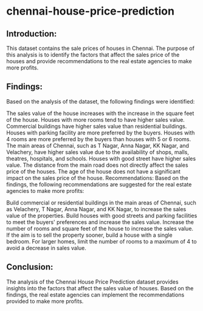 # chennai-house-price-prediction

## Introduction:
This dataset contains the sale prices of houses in Chennai. The purpose of this analysis is to identify the factors that affect the sales price of the houses and provide recommendations to the real estate agencies to make more profits.

## Findings:
Based on the analysis of the dataset, the following findings were identified:

The sales value of the house increases with the increase in the square feet of the house.
Houses with more rooms tend to have higher sales value.
Commercial buildings have higher sales value than residential buildings.
Houses with parking facility are more preferred by the buyers.
Houses with 4 rooms are more preferred by the buyers than houses with 5 or 6 rooms.
The main areas of Chennai, such as T Nagar, Anna Nagar, KK Nagar, and Velachery, have higher sales value due to the availability of shops, malls, theatres, hospitals, and schools.
Houses with good street have higher sales value.
The distance from the main road does not directly affect the sales price of the houses.
The age of the house does not have a significant impact on the sales price of the house.
Recommendations:
Based on the findings, the following recommendations are suggested for the real estate agencies to make more profits:

Build commercial or residential buildings in the main areas of Chennai, such as Velachery, T Nagar, Anna Nagar, and KK Nagar, to increase the sales value of the properties.
Build houses with good streets and parking facilities to meet the buyers' preferences and increase the sales value.
Increase the number of rooms and square feet of the house to increase the sales value.
If the aim is to sell the property sooner, build a house with a single bedroom. For larger homes, limit the number of rooms to a maximum of 4 to avoid a decrease in sales value.
## Conclusion:
The analysis of the Chennai House Price Prediction dataset provides insights into the factors that affect the sales value of houses. Based on the findings, the real estate agencies can implement the recommendations provided to make more profits.



